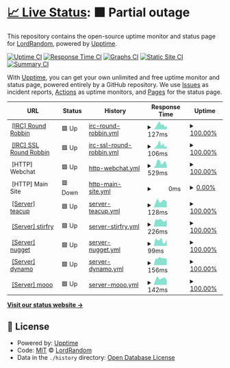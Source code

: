 # [📈 Live Status](https://status.digitalirc.org): <!--live status--> **🟧 Partial outage**

This repository contains the open-source uptime monitor and status page for [LordRandom](https://status.digitalirc.org), powered by [Upptime](https://github.com/upptime/upptime).

[![Uptime CI](https://github.com/LordRandom/digitalirc-status/workflows/Uptime%20CI/badge.svg)](https://github.com/LordRandom/digitalirc-status/actions?query=workflow%3A%22Uptime+CI%22)
[![Response Time CI](https://github.com/LordRandom/digitalirc-status/workflows/Response%20Time%20CI/badge.svg)](https://github.com/LordRandom/digitalirc-status/actions?query=workflow%3A%22Response+Time+CI%22)
[![Graphs CI](https://github.com/LordRandom/digitalirc-status/workflows/Graphs%20CI/badge.svg)](https://github.com/LordRandom/digitalirc-status/actions?query=workflow%3A%22Graphs+CI%22)
[![Static Site CI](https://github.com/LordRandom/digitalirc-status/workflows/Static%20Site%20CI/badge.svg)](https://github.com/LordRandom/digitalirc-status/actions?query=workflow%3A%22Static+Site+CI%22)
[![Summary CI](https://github.com/LordRandom/digitalirc-status/workflows/Summary%20CI/badge.svg)](https://github.com/LordRandom/digitalirc-status/actions?query=workflow%3A%22Summary+CI%22)

With [Upptime](https://upptime.js.org), you can get your own unlimited and free uptime monitor and status page, powered entirely by a GitHub repository. We use [Issues](https://github.com/LordRandom/digitalirc-status/issues) as incident reports, [Actions](https://github.com/LordRandom/digitalirc-status/actions) as uptime monitors, and [Pages](https://status.digitalirc.org) for the status page.

<!--start: status pages-->
<!-- This summary is generated by Upptime (https://github.com/upptime/upptime) -->
<!-- Do not edit this manually, your changes will be overwritten -->
<!-- prettier-ignore -->
| URL | Status | History | Response Time | Uptime |
| --- | ------ | ------- | ------------- | ------ |
| <img alt="" src="https://favicons.githubusercontent.com/null" height="13"> [[IRC] Round Robbin](irc.digitalirc.org) | 🟩 Up | [irc-round-robbin.yml](https://github.com/LordRandom/digitalirc-status/commits/HEAD/history/irc-round-robbin.yml) | <details><summary><img alt="Response time graph" src="./graphs/irc-round-robbin/response-time-week.png" height="20"> 127ms</summary><br><a href="https://status.digitalirc.org/history/irc-round-robbin"><img alt="Response time 150" src="https://img.shields.io/endpoint?url=https%3A%2F%2Fraw.githubusercontent.com%2FLordRandom%2Fdigitalirc-status%2FHEAD%2Fapi%2Firc-round-robbin%2Fresponse-time.json"></a><br><a href="https://status.digitalirc.org/history/irc-round-robbin"><img alt="24-hour response time 105" src="https://img.shields.io/endpoint?url=https%3A%2F%2Fraw.githubusercontent.com%2FLordRandom%2Fdigitalirc-status%2FHEAD%2Fapi%2Firc-round-robbin%2Fresponse-time-day.json"></a><br><a href="https://status.digitalirc.org/history/irc-round-robbin"><img alt="7-day response time 127" src="https://img.shields.io/endpoint?url=https%3A%2F%2Fraw.githubusercontent.com%2FLordRandom%2Fdigitalirc-status%2FHEAD%2Fapi%2Firc-round-robbin%2Fresponse-time-week.json"></a><br><a href="https://status.digitalirc.org/history/irc-round-robbin"><img alt="30-day response time 149" src="https://img.shields.io/endpoint?url=https%3A%2F%2Fraw.githubusercontent.com%2FLordRandom%2Fdigitalirc-status%2FHEAD%2Fapi%2Firc-round-robbin%2Fresponse-time-month.json"></a><br><a href="https://status.digitalirc.org/history/irc-round-robbin"><img alt="1-year response time 151" src="https://img.shields.io/endpoint?url=https%3A%2F%2Fraw.githubusercontent.com%2FLordRandom%2Fdigitalirc-status%2FHEAD%2Fapi%2Firc-round-robbin%2Fresponse-time-year.json"></a></details> | <details><summary><a href="https://status.digitalirc.org/history/irc-round-robbin">100.00%</a></summary><a href="https://status.digitalirc.org/history/irc-round-robbin"><img alt="All-time uptime 100.00%" src="https://img.shields.io/endpoint?url=https%3A%2F%2Fraw.githubusercontent.com%2FLordRandom%2Fdigitalirc-status%2FHEAD%2Fapi%2Firc-round-robbin%2Fuptime.json"></a><br><a href="https://status.digitalirc.org/history/irc-round-robbin"><img alt="24-hour uptime 100.00%" src="https://img.shields.io/endpoint?url=https%3A%2F%2Fraw.githubusercontent.com%2FLordRandom%2Fdigitalirc-status%2FHEAD%2Fapi%2Firc-round-robbin%2Fuptime-day.json"></a><br><a href="https://status.digitalirc.org/history/irc-round-robbin"><img alt="7-day uptime 100.00%" src="https://img.shields.io/endpoint?url=https%3A%2F%2Fraw.githubusercontent.com%2FLordRandom%2Fdigitalirc-status%2FHEAD%2Fapi%2Firc-round-robbin%2Fuptime-week.json"></a><br><a href="https://status.digitalirc.org/history/irc-round-robbin"><img alt="30-day uptime 100.00%" src="https://img.shields.io/endpoint?url=https%3A%2F%2Fraw.githubusercontent.com%2FLordRandom%2Fdigitalirc-status%2FHEAD%2Fapi%2Firc-round-robbin%2Fuptime-month.json"></a><br><a href="https://status.digitalirc.org/history/irc-round-robbin"><img alt="1-year uptime 100.00%" src="https://img.shields.io/endpoint?url=https%3A%2F%2Fraw.githubusercontent.com%2FLordRandom%2Fdigitalirc-status%2FHEAD%2Fapi%2Firc-round-robbin%2Fuptime-year.json"></a></details>
| <img alt="" src="https://favicons.githubusercontent.com/null" height="13"> [[IRC] SSL Round Robbin](irc.digitalirc.org) | 🟩 Up | [irc-ssl-round-robbin.yml](https://github.com/LordRandom/digitalirc-status/commits/HEAD/history/irc-ssl-round-robbin.yml) | <details><summary><img alt="Response time graph" src="./graphs/irc-ssl-round-robbin/response-time-week.png" height="20"> 106ms</summary><br><a href="https://status.digitalirc.org/history/irc-ssl-round-robbin"><img alt="Response time 130" src="https://img.shields.io/endpoint?url=https%3A%2F%2Fraw.githubusercontent.com%2FLordRandom%2Fdigitalirc-status%2FHEAD%2Fapi%2Firc-ssl-round-robbin%2Fresponse-time.json"></a><br><a href="https://status.digitalirc.org/history/irc-ssl-round-robbin"><img alt="24-hour response time 82" src="https://img.shields.io/endpoint?url=https%3A%2F%2Fraw.githubusercontent.com%2FLordRandom%2Fdigitalirc-status%2FHEAD%2Fapi%2Firc-ssl-round-robbin%2Fresponse-time-day.json"></a><br><a href="https://status.digitalirc.org/history/irc-ssl-round-robbin"><img alt="7-day response time 106" src="https://img.shields.io/endpoint?url=https%3A%2F%2Fraw.githubusercontent.com%2FLordRandom%2Fdigitalirc-status%2FHEAD%2Fapi%2Firc-ssl-round-robbin%2Fresponse-time-week.json"></a><br><a href="https://status.digitalirc.org/history/irc-ssl-round-robbin"><img alt="30-day response time 129" src="https://img.shields.io/endpoint?url=https%3A%2F%2Fraw.githubusercontent.com%2FLordRandom%2Fdigitalirc-status%2FHEAD%2Fapi%2Firc-ssl-round-robbin%2Fresponse-time-month.json"></a><br><a href="https://status.digitalirc.org/history/irc-ssl-round-robbin"><img alt="1-year response time 129" src="https://img.shields.io/endpoint?url=https%3A%2F%2Fraw.githubusercontent.com%2FLordRandom%2Fdigitalirc-status%2FHEAD%2Fapi%2Firc-ssl-round-robbin%2Fresponse-time-year.json"></a></details> | <details><summary><a href="https://status.digitalirc.org/history/irc-ssl-round-robbin">100.00%</a></summary><a href="https://status.digitalirc.org/history/irc-ssl-round-robbin"><img alt="All-time uptime 100.00%" src="https://img.shields.io/endpoint?url=https%3A%2F%2Fraw.githubusercontent.com%2FLordRandom%2Fdigitalirc-status%2FHEAD%2Fapi%2Firc-ssl-round-robbin%2Fuptime.json"></a><br><a href="https://status.digitalirc.org/history/irc-ssl-round-robbin"><img alt="24-hour uptime 100.00%" src="https://img.shields.io/endpoint?url=https%3A%2F%2Fraw.githubusercontent.com%2FLordRandom%2Fdigitalirc-status%2FHEAD%2Fapi%2Firc-ssl-round-robbin%2Fuptime-day.json"></a><br><a href="https://status.digitalirc.org/history/irc-ssl-round-robbin"><img alt="7-day uptime 100.00%" src="https://img.shields.io/endpoint?url=https%3A%2F%2Fraw.githubusercontent.com%2FLordRandom%2Fdigitalirc-status%2FHEAD%2Fapi%2Firc-ssl-round-robbin%2Fuptime-week.json"></a><br><a href="https://status.digitalirc.org/history/irc-ssl-round-robbin"><img alt="30-day uptime 99.97%" src="https://img.shields.io/endpoint?url=https%3A%2F%2Fraw.githubusercontent.com%2FLordRandom%2Fdigitalirc-status%2FHEAD%2Fapi%2Firc-ssl-round-robbin%2Fuptime-month.json"></a><br><a href="https://status.digitalirc.org/history/irc-ssl-round-robbin"><img alt="1-year uptime 100.00%" src="https://img.shields.io/endpoint?url=https%3A%2F%2Fraw.githubusercontent.com%2FLordRandom%2Fdigitalirc-status%2FHEAD%2Fapi%2Firc-ssl-round-robbin%2Fuptime-year.json"></a></details>
| <img alt="" src="https://favicons.githubusercontent.com/webchat.digitalirc.org" height="13"> [HTTP] Webchat | 🟩 Up | [http-webchat.yml](https://github.com/LordRandom/digitalirc-status/commits/HEAD/history/http-webchat.yml) | <details><summary><img alt="Response time graph" src="./graphs/http-webchat/response-time-week.png" height="20"> 529ms</summary><br><a href="https://status.digitalirc.org/history/http-webchat"><img alt="Response time 627" src="https://img.shields.io/endpoint?url=https%3A%2F%2Fraw.githubusercontent.com%2FLordRandom%2Fdigitalirc-status%2FHEAD%2Fapi%2Fhttp-webchat%2Fresponse-time.json"></a><br><a href="https://status.digitalirc.org/history/http-webchat"><img alt="24-hour response time 267" src="https://img.shields.io/endpoint?url=https%3A%2F%2Fraw.githubusercontent.com%2FLordRandom%2Fdigitalirc-status%2FHEAD%2Fapi%2Fhttp-webchat%2Fresponse-time-day.json"></a><br><a href="https://status.digitalirc.org/history/http-webchat"><img alt="7-day response time 529" src="https://img.shields.io/endpoint?url=https%3A%2F%2Fraw.githubusercontent.com%2FLordRandom%2Fdigitalirc-status%2FHEAD%2Fapi%2Fhttp-webchat%2Fresponse-time-week.json"></a><br><a href="https://status.digitalirc.org/history/http-webchat"><img alt="30-day response time 633" src="https://img.shields.io/endpoint?url=https%3A%2F%2Fraw.githubusercontent.com%2FLordRandom%2Fdigitalirc-status%2FHEAD%2Fapi%2Fhttp-webchat%2Fresponse-time-month.json"></a><br><a href="https://status.digitalirc.org/history/http-webchat"><img alt="1-year response time 632" src="https://img.shields.io/endpoint?url=https%3A%2F%2Fraw.githubusercontent.com%2FLordRandom%2Fdigitalirc-status%2FHEAD%2Fapi%2Fhttp-webchat%2Fresponse-time-year.json"></a></details> | <details><summary><a href="https://status.digitalirc.org/history/http-webchat">100.00%</a></summary><a href="https://status.digitalirc.org/history/http-webchat"><img alt="All-time uptime 99.85%" src="https://img.shields.io/endpoint?url=https%3A%2F%2Fraw.githubusercontent.com%2FLordRandom%2Fdigitalirc-status%2FHEAD%2Fapi%2Fhttp-webchat%2Fuptime.json"></a><br><a href="https://status.digitalirc.org/history/http-webchat"><img alt="24-hour uptime 100.00%" src="https://img.shields.io/endpoint?url=https%3A%2F%2Fraw.githubusercontent.com%2FLordRandom%2Fdigitalirc-status%2FHEAD%2Fapi%2Fhttp-webchat%2Fuptime-day.json"></a><br><a href="https://status.digitalirc.org/history/http-webchat"><img alt="7-day uptime 100.00%" src="https://img.shields.io/endpoint?url=https%3A%2F%2Fraw.githubusercontent.com%2FLordRandom%2Fdigitalirc-status%2FHEAD%2Fapi%2Fhttp-webchat%2Fuptime-week.json"></a><br><a href="https://status.digitalirc.org/history/http-webchat"><img alt="30-day uptime 98.48%" src="https://img.shields.io/endpoint?url=https%3A%2F%2Fraw.githubusercontent.com%2FLordRandom%2Fdigitalirc-status%2FHEAD%2Fapi%2Fhttp-webchat%2Fuptime-month.json"></a><br><a href="https://status.digitalirc.org/history/http-webchat"><img alt="1-year uptime 99.84%" src="https://img.shields.io/endpoint?url=https%3A%2F%2Fraw.githubusercontent.com%2FLordRandom%2Fdigitalirc-status%2FHEAD%2Fapi%2Fhttp-webchat%2Fuptime-year.json"></a></details>
| <img alt="" src="https://favicons.githubusercontent.com/digitalirc.org" height="13"> [HTTP] Main Site | 🟥 Down | [http-main-site.yml](https://github.com/LordRandom/digitalirc-status/commits/HEAD/history/http-main-site.yml) | <details><summary><img alt="Response time graph" src="./graphs/http-main-site/response-time-week.png" height="20"> 0ms</summary><br><a href="https://status.digitalirc.org/history/http-main-site"><img alt="Response time 1507" src="https://img.shields.io/endpoint?url=https%3A%2F%2Fraw.githubusercontent.com%2FLordRandom%2Fdigitalirc-status%2FHEAD%2Fapi%2Fhttp-main-site%2Fresponse-time.json"></a><br><a href="https://status.digitalirc.org/history/http-main-site"><img alt="24-hour response time 0" src="https://img.shields.io/endpoint?url=https%3A%2F%2Fraw.githubusercontent.com%2FLordRandom%2Fdigitalirc-status%2FHEAD%2Fapi%2Fhttp-main-site%2Fresponse-time-day.json"></a><br><a href="https://status.digitalirc.org/history/http-main-site"><img alt="7-day response time 0" src="https://img.shields.io/endpoint?url=https%3A%2F%2Fraw.githubusercontent.com%2FLordRandom%2Fdigitalirc-status%2FHEAD%2Fapi%2Fhttp-main-site%2Fresponse-time-week.json"></a><br><a href="https://status.digitalirc.org/history/http-main-site"><img alt="30-day response time 994" src="https://img.shields.io/endpoint?url=https%3A%2F%2Fraw.githubusercontent.com%2FLordRandom%2Fdigitalirc-status%2FHEAD%2Fapi%2Fhttp-main-site%2Fresponse-time-month.json"></a><br><a href="https://status.digitalirc.org/history/http-main-site"><img alt="1-year response time 1534" src="https://img.shields.io/endpoint?url=https%3A%2F%2Fraw.githubusercontent.com%2FLordRandom%2Fdigitalirc-status%2FHEAD%2Fapi%2Fhttp-main-site%2Fresponse-time-year.json"></a></details> | <details><summary><a href="https://status.digitalirc.org/history/http-main-site">0.00%</a></summary><a href="https://status.digitalirc.org/history/http-main-site"><img alt="All-time uptime 96.93%" src="https://img.shields.io/endpoint?url=https%3A%2F%2Fraw.githubusercontent.com%2FLordRandom%2Fdigitalirc-status%2FHEAD%2Fapi%2Fhttp-main-site%2Fuptime.json"></a><br><a href="https://status.digitalirc.org/history/http-main-site"><img alt="24-hour uptime 0.00%" src="https://img.shields.io/endpoint?url=https%3A%2F%2Fraw.githubusercontent.com%2FLordRandom%2Fdigitalirc-status%2FHEAD%2Fapi%2Fhttp-main-site%2Fuptime-day.json"></a><br><a href="https://status.digitalirc.org/history/http-main-site"><img alt="7-day uptime 0.00%" src="https://img.shields.io/endpoint?url=https%3A%2F%2Fraw.githubusercontent.com%2FLordRandom%2Fdigitalirc-status%2FHEAD%2Fapi%2Fhttp-main-site%2Fuptime-week.json"></a><br><a href="https://status.digitalirc.org/history/http-main-site"><img alt="30-day uptime 60.49%" src="https://img.shields.io/endpoint?url=https%3A%2F%2Fraw.githubusercontent.com%2FLordRandom%2Fdigitalirc-status%2FHEAD%2Fapi%2Fhttp-main-site%2Fuptime-month.json"></a><br><a href="https://status.digitalirc.org/history/http-main-site"><img alt="1-year uptime 96.63%" src="https://img.shields.io/endpoint?url=https%3A%2F%2Fraw.githubusercontent.com%2FLordRandom%2Fdigitalirc-status%2FHEAD%2Fapi%2Fhttp-main-site%2Fuptime-year.json"></a></details>
| <img alt="" src="https://favicons.githubusercontent.com/null" height="13"> [[Server] teacup](teacup.digitalirc.org) | 🟩 Up | [server-teacup.yml](https://github.com/LordRandom/digitalirc-status/commits/HEAD/history/server-teacup.yml) | <details><summary><img alt="Response time graph" src="./graphs/server-teacup/response-time-week.png" height="20"> 128ms</summary><br><a href="https://status.digitalirc.org/history/server-teacup"><img alt="Response time 138" src="https://img.shields.io/endpoint?url=https%3A%2F%2Fraw.githubusercontent.com%2FLordRandom%2Fdigitalirc-status%2FHEAD%2Fapi%2Fserver-teacup%2Fresponse-time.json"></a><br><a href="https://status.digitalirc.org/history/server-teacup"><img alt="24-hour response time 107" src="https://img.shields.io/endpoint?url=https%3A%2F%2Fraw.githubusercontent.com%2FLordRandom%2Fdigitalirc-status%2FHEAD%2Fapi%2Fserver-teacup%2Fresponse-time-day.json"></a><br><a href="https://status.digitalirc.org/history/server-teacup"><img alt="7-day response time 128" src="https://img.shields.io/endpoint?url=https%3A%2F%2Fraw.githubusercontent.com%2FLordRandom%2Fdigitalirc-status%2FHEAD%2Fapi%2Fserver-teacup%2Fresponse-time-week.json"></a><br><a href="https://status.digitalirc.org/history/server-teacup"><img alt="30-day response time 135" src="https://img.shields.io/endpoint?url=https%3A%2F%2Fraw.githubusercontent.com%2FLordRandom%2Fdigitalirc-status%2FHEAD%2Fapi%2Fserver-teacup%2Fresponse-time-month.json"></a><br><a href="https://status.digitalirc.org/history/server-teacup"><img alt="1-year response time 139" src="https://img.shields.io/endpoint?url=https%3A%2F%2Fraw.githubusercontent.com%2FLordRandom%2Fdigitalirc-status%2FHEAD%2Fapi%2Fserver-teacup%2Fresponse-time-year.json"></a></details> | <details><summary><a href="https://status.digitalirc.org/history/server-teacup">100.00%</a></summary><a href="https://status.digitalirc.org/history/server-teacup"><img alt="All-time uptime 100.00%" src="https://img.shields.io/endpoint?url=https%3A%2F%2Fraw.githubusercontent.com%2FLordRandom%2Fdigitalirc-status%2FHEAD%2Fapi%2Fserver-teacup%2Fuptime.json"></a><br><a href="https://status.digitalirc.org/history/server-teacup"><img alt="24-hour uptime 100.00%" src="https://img.shields.io/endpoint?url=https%3A%2F%2Fraw.githubusercontent.com%2FLordRandom%2Fdigitalirc-status%2FHEAD%2Fapi%2Fserver-teacup%2Fuptime-day.json"></a><br><a href="https://status.digitalirc.org/history/server-teacup"><img alt="7-day uptime 100.00%" src="https://img.shields.io/endpoint?url=https%3A%2F%2Fraw.githubusercontent.com%2FLordRandom%2Fdigitalirc-status%2FHEAD%2Fapi%2Fserver-teacup%2Fuptime-week.json"></a><br><a href="https://status.digitalirc.org/history/server-teacup"><img alt="30-day uptime 100.00%" src="https://img.shields.io/endpoint?url=https%3A%2F%2Fraw.githubusercontent.com%2FLordRandom%2Fdigitalirc-status%2FHEAD%2Fapi%2Fserver-teacup%2Fuptime-month.json"></a><br><a href="https://status.digitalirc.org/history/server-teacup"><img alt="1-year uptime 100.00%" src="https://img.shields.io/endpoint?url=https%3A%2F%2Fraw.githubusercontent.com%2FLordRandom%2Fdigitalirc-status%2FHEAD%2Fapi%2Fserver-teacup%2Fuptime-year.json"></a></details>
| <img alt="" src="https://favicons.githubusercontent.com/null" height="13"> [[Server] stirfry](stirfry.digitalirc.org) | 🟩 Up | [server-stirfry.yml](https://github.com/LordRandom/digitalirc-status/commits/HEAD/history/server-stirfry.yml) | <details><summary><img alt="Response time graph" src="./graphs/server-stirfry/response-time-week.png" height="20"> 226ms</summary><br><a href="https://status.digitalirc.org/history/server-stirfry"><img alt="Response time 215" src="https://img.shields.io/endpoint?url=https%3A%2F%2Fraw.githubusercontent.com%2FLordRandom%2Fdigitalirc-status%2FHEAD%2Fapi%2Fserver-stirfry%2Fresponse-time.json"></a><br><a href="https://status.digitalirc.org/history/server-stirfry"><img alt="24-hour response time 247" src="https://img.shields.io/endpoint?url=https%3A%2F%2Fraw.githubusercontent.com%2FLordRandom%2Fdigitalirc-status%2FHEAD%2Fapi%2Fserver-stirfry%2Fresponse-time-day.json"></a><br><a href="https://status.digitalirc.org/history/server-stirfry"><img alt="7-day response time 226" src="https://img.shields.io/endpoint?url=https%3A%2F%2Fraw.githubusercontent.com%2FLordRandom%2Fdigitalirc-status%2FHEAD%2Fapi%2Fserver-stirfry%2Fresponse-time-week.json"></a><br><a href="https://status.digitalirc.org/history/server-stirfry"><img alt="30-day response time 229" src="https://img.shields.io/endpoint?url=https%3A%2F%2Fraw.githubusercontent.com%2FLordRandom%2Fdigitalirc-status%2FHEAD%2Fapi%2Fserver-stirfry%2Fresponse-time-month.json"></a><br><a href="https://status.digitalirc.org/history/server-stirfry"><img alt="1-year response time 215" src="https://img.shields.io/endpoint?url=https%3A%2F%2Fraw.githubusercontent.com%2FLordRandom%2Fdigitalirc-status%2FHEAD%2Fapi%2Fserver-stirfry%2Fresponse-time-year.json"></a></details> | <details><summary><a href="https://status.digitalirc.org/history/server-stirfry">100.00%</a></summary><a href="https://status.digitalirc.org/history/server-stirfry"><img alt="All-time uptime 100.00%" src="https://img.shields.io/endpoint?url=https%3A%2F%2Fraw.githubusercontent.com%2FLordRandom%2Fdigitalirc-status%2FHEAD%2Fapi%2Fserver-stirfry%2Fuptime.json"></a><br><a href="https://status.digitalirc.org/history/server-stirfry"><img alt="24-hour uptime 100.00%" src="https://img.shields.io/endpoint?url=https%3A%2F%2Fraw.githubusercontent.com%2FLordRandom%2Fdigitalirc-status%2FHEAD%2Fapi%2Fserver-stirfry%2Fuptime-day.json"></a><br><a href="https://status.digitalirc.org/history/server-stirfry"><img alt="7-day uptime 100.00%" src="https://img.shields.io/endpoint?url=https%3A%2F%2Fraw.githubusercontent.com%2FLordRandom%2Fdigitalirc-status%2FHEAD%2Fapi%2Fserver-stirfry%2Fuptime-week.json"></a><br><a href="https://status.digitalirc.org/history/server-stirfry"><img alt="30-day uptime 99.95%" src="https://img.shields.io/endpoint?url=https%3A%2F%2Fraw.githubusercontent.com%2FLordRandom%2Fdigitalirc-status%2FHEAD%2Fapi%2Fserver-stirfry%2Fuptime-month.json"></a><br><a href="https://status.digitalirc.org/history/server-stirfry"><img alt="1-year uptime 100.00%" src="https://img.shields.io/endpoint?url=https%3A%2F%2Fraw.githubusercontent.com%2FLordRandom%2Fdigitalirc-status%2FHEAD%2Fapi%2Fserver-stirfry%2Fuptime-year.json"></a></details>
| <img alt="" src="https://favicons.githubusercontent.com/null" height="13"> [[Server] nugget](nugget.digitalirc.org) | 🟩 Up | [server-nugget.yml](https://github.com/LordRandom/digitalirc-status/commits/HEAD/history/server-nugget.yml) | <details><summary><img alt="Response time graph" src="./graphs/server-nugget/response-time-week.png" height="20"> 99ms</summary><br><a href="https://status.digitalirc.org/history/server-nugget"><img alt="Response time 70" src="https://img.shields.io/endpoint?url=https%3A%2F%2Fraw.githubusercontent.com%2FLordRandom%2Fdigitalirc-status%2FHEAD%2Fapi%2Fserver-nugget%2Fresponse-time.json"></a><br><a href="https://status.digitalirc.org/history/server-nugget"><img alt="24-hour response time 115" src="https://img.shields.io/endpoint?url=https%3A%2F%2Fraw.githubusercontent.com%2FLordRandom%2Fdigitalirc-status%2FHEAD%2Fapi%2Fserver-nugget%2Fresponse-time-day.json"></a><br><a href="https://status.digitalirc.org/history/server-nugget"><img alt="7-day response time 99" src="https://img.shields.io/endpoint?url=https%3A%2F%2Fraw.githubusercontent.com%2FLordRandom%2Fdigitalirc-status%2FHEAD%2Fapi%2Fserver-nugget%2Fresponse-time-week.json"></a><br><a href="https://status.digitalirc.org/history/server-nugget"><img alt="30-day response time 79" src="https://img.shields.io/endpoint?url=https%3A%2F%2Fraw.githubusercontent.com%2FLordRandom%2Fdigitalirc-status%2FHEAD%2Fapi%2Fserver-nugget%2Fresponse-time-month.json"></a><br><a href="https://status.digitalirc.org/history/server-nugget"><img alt="1-year response time 67" src="https://img.shields.io/endpoint?url=https%3A%2F%2Fraw.githubusercontent.com%2FLordRandom%2Fdigitalirc-status%2FHEAD%2Fapi%2Fserver-nugget%2Fresponse-time-year.json"></a></details> | <details><summary><a href="https://status.digitalirc.org/history/server-nugget">100.00%</a></summary><a href="https://status.digitalirc.org/history/server-nugget"><img alt="All-time uptime 95.07%" src="https://img.shields.io/endpoint?url=https%3A%2F%2Fraw.githubusercontent.com%2FLordRandom%2Fdigitalirc-status%2FHEAD%2Fapi%2Fserver-nugget%2Fuptime.json"></a><br><a href="https://status.digitalirc.org/history/server-nugget"><img alt="24-hour uptime 100.00%" src="https://img.shields.io/endpoint?url=https%3A%2F%2Fraw.githubusercontent.com%2FLordRandom%2Fdigitalirc-status%2FHEAD%2Fapi%2Fserver-nugget%2Fuptime-day.json"></a><br><a href="https://status.digitalirc.org/history/server-nugget"><img alt="7-day uptime 100.00%" src="https://img.shields.io/endpoint?url=https%3A%2F%2Fraw.githubusercontent.com%2FLordRandom%2Fdigitalirc-status%2FHEAD%2Fapi%2Fserver-nugget%2Fuptime-week.json"></a><br><a href="https://status.digitalirc.org/history/server-nugget"><img alt="30-day uptime 64.98%" src="https://img.shields.io/endpoint?url=https%3A%2F%2Fraw.githubusercontent.com%2FLordRandom%2Fdigitalirc-status%2FHEAD%2Fapi%2Fserver-nugget%2Fuptime-month.json"></a><br><a href="https://status.digitalirc.org/history/server-nugget"><img alt="1-year uptime 94.53%" src="https://img.shields.io/endpoint?url=https%3A%2F%2Fraw.githubusercontent.com%2FLordRandom%2Fdigitalirc-status%2FHEAD%2Fapi%2Fserver-nugget%2Fuptime-year.json"></a></details>
| <img alt="" src="https://favicons.githubusercontent.com/null" height="13"> [[Server] dynamo](dynamo.digitalirc.org) | 🟩 Up | [server-dynamo.yml](https://github.com/LordRandom/digitalirc-status/commits/HEAD/history/server-dynamo.yml) | <details><summary><img alt="Response time graph" src="./graphs/server-dynamo/response-time-week.png" height="20"> 156ms</summary><br><a href="https://status.digitalirc.org/history/server-dynamo"><img alt="Response time 127" src="https://img.shields.io/endpoint?url=https%3A%2F%2Fraw.githubusercontent.com%2FLordRandom%2Fdigitalirc-status%2FHEAD%2Fapi%2Fserver-dynamo%2Fresponse-time.json"></a><br><a href="https://status.digitalirc.org/history/server-dynamo"><img alt="24-hour response time 137" src="https://img.shields.io/endpoint?url=https%3A%2F%2Fraw.githubusercontent.com%2FLordRandom%2Fdigitalirc-status%2FHEAD%2Fapi%2Fserver-dynamo%2Fresponse-time-day.json"></a><br><a href="https://status.digitalirc.org/history/server-dynamo"><img alt="7-day response time 156" src="https://img.shields.io/endpoint?url=https%3A%2F%2Fraw.githubusercontent.com%2FLordRandom%2Fdigitalirc-status%2FHEAD%2Fapi%2Fserver-dynamo%2Fresponse-time-week.json"></a><br><a href="https://status.digitalirc.org/history/server-dynamo"><img alt="30-day response time 134" src="https://img.shields.io/endpoint?url=https%3A%2F%2Fraw.githubusercontent.com%2FLordRandom%2Fdigitalirc-status%2FHEAD%2Fapi%2Fserver-dynamo%2Fresponse-time-month.json"></a><br><a href="https://status.digitalirc.org/history/server-dynamo"><img alt="1-year response time 128" src="https://img.shields.io/endpoint?url=https%3A%2F%2Fraw.githubusercontent.com%2FLordRandom%2Fdigitalirc-status%2FHEAD%2Fapi%2Fserver-dynamo%2Fresponse-time-year.json"></a></details> | <details><summary><a href="https://status.digitalirc.org/history/server-dynamo">100.00%</a></summary><a href="https://status.digitalirc.org/history/server-dynamo"><img alt="All-time uptime 100.00%" src="https://img.shields.io/endpoint?url=https%3A%2F%2Fraw.githubusercontent.com%2FLordRandom%2Fdigitalirc-status%2FHEAD%2Fapi%2Fserver-dynamo%2Fuptime.json"></a><br><a href="https://status.digitalirc.org/history/server-dynamo"><img alt="24-hour uptime 100.00%" src="https://img.shields.io/endpoint?url=https%3A%2F%2Fraw.githubusercontent.com%2FLordRandom%2Fdigitalirc-status%2FHEAD%2Fapi%2Fserver-dynamo%2Fuptime-day.json"></a><br><a href="https://status.digitalirc.org/history/server-dynamo"><img alt="7-day uptime 100.00%" src="https://img.shields.io/endpoint?url=https%3A%2F%2Fraw.githubusercontent.com%2FLordRandom%2Fdigitalirc-status%2FHEAD%2Fapi%2Fserver-dynamo%2Fuptime-week.json"></a><br><a href="https://status.digitalirc.org/history/server-dynamo"><img alt="30-day uptime 100.00%" src="https://img.shields.io/endpoint?url=https%3A%2F%2Fraw.githubusercontent.com%2FLordRandom%2Fdigitalirc-status%2FHEAD%2Fapi%2Fserver-dynamo%2Fuptime-month.json"></a><br><a href="https://status.digitalirc.org/history/server-dynamo"><img alt="1-year uptime 100.00%" src="https://img.shields.io/endpoint?url=https%3A%2F%2Fraw.githubusercontent.com%2FLordRandom%2Fdigitalirc-status%2FHEAD%2Fapi%2Fserver-dynamo%2Fuptime-year.json"></a></details>
| <img alt="" src="https://favicons.githubusercontent.com/null" height="13"> [[Server] mooo](mooo.digitalirc.org) | 🟩 Up | [server-mooo.yml](https://github.com/LordRandom/digitalirc-status/commits/HEAD/history/server-mooo.yml) | <details><summary><img alt="Response time graph" src="./graphs/server-mooo/response-time-week.png" height="20"> 142ms</summary><br><a href="https://status.digitalirc.org/history/server-mooo"><img alt="Response time 144" src="https://img.shields.io/endpoint?url=https%3A%2F%2Fraw.githubusercontent.com%2FLordRandom%2Fdigitalirc-status%2FHEAD%2Fapi%2Fserver-mooo%2Fresponse-time.json"></a><br><a href="https://status.digitalirc.org/history/server-mooo"><img alt="24-hour response time 99" src="https://img.shields.io/endpoint?url=https%3A%2F%2Fraw.githubusercontent.com%2FLordRandom%2Fdigitalirc-status%2FHEAD%2Fapi%2Fserver-mooo%2Fresponse-time-day.json"></a><br><a href="https://status.digitalirc.org/history/server-mooo"><img alt="7-day response time 142" src="https://img.shields.io/endpoint?url=https%3A%2F%2Fraw.githubusercontent.com%2FLordRandom%2Fdigitalirc-status%2FHEAD%2Fapi%2Fserver-mooo%2Fresponse-time-week.json"></a><br><a href="https://status.digitalirc.org/history/server-mooo"><img alt="30-day response time 136" src="https://img.shields.io/endpoint?url=https%3A%2F%2Fraw.githubusercontent.com%2FLordRandom%2Fdigitalirc-status%2FHEAD%2Fapi%2Fserver-mooo%2Fresponse-time-month.json"></a><br><a href="https://status.digitalirc.org/history/server-mooo"><img alt="1-year response time 145" src="https://img.shields.io/endpoint?url=https%3A%2F%2Fraw.githubusercontent.com%2FLordRandom%2Fdigitalirc-status%2FHEAD%2Fapi%2Fserver-mooo%2Fresponse-time-year.json"></a></details> | <details><summary><a href="https://status.digitalirc.org/history/server-mooo">100.00%</a></summary><a href="https://status.digitalirc.org/history/server-mooo"><img alt="All-time uptime 100.00%" src="https://img.shields.io/endpoint?url=https%3A%2F%2Fraw.githubusercontent.com%2FLordRandom%2Fdigitalirc-status%2FHEAD%2Fapi%2Fserver-mooo%2Fuptime.json"></a><br><a href="https://status.digitalirc.org/history/server-mooo"><img alt="24-hour uptime 100.00%" src="https://img.shields.io/endpoint?url=https%3A%2F%2Fraw.githubusercontent.com%2FLordRandom%2Fdigitalirc-status%2FHEAD%2Fapi%2Fserver-mooo%2Fuptime-day.json"></a><br><a href="https://status.digitalirc.org/history/server-mooo"><img alt="7-day uptime 100.00%" src="https://img.shields.io/endpoint?url=https%3A%2F%2Fraw.githubusercontent.com%2FLordRandom%2Fdigitalirc-status%2FHEAD%2Fapi%2Fserver-mooo%2Fuptime-week.json"></a><br><a href="https://status.digitalirc.org/history/server-mooo"><img alt="30-day uptime 100.00%" src="https://img.shields.io/endpoint?url=https%3A%2F%2Fraw.githubusercontent.com%2FLordRandom%2Fdigitalirc-status%2FHEAD%2Fapi%2Fserver-mooo%2Fuptime-month.json"></a><br><a href="https://status.digitalirc.org/history/server-mooo"><img alt="1-year uptime 100.00%" src="https://img.shields.io/endpoint?url=https%3A%2F%2Fraw.githubusercontent.com%2FLordRandom%2Fdigitalirc-status%2FHEAD%2Fapi%2Fserver-mooo%2Fuptime-year.json"></a></details>

<!--end: status pages-->

[**Visit our status website →**](https://status.digitalirc.org)

## 📄 License

- Powered by: [Upptime](https://github.com/upptime/upptime)
- Code: [MIT](./LICENSE) © [LordRandom](https://status.digitalirc.org)
- Data in the `./history` directory: [Open Database License](https://opendatacommons.org/licenses/odbl/1-0/)
